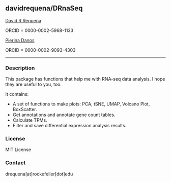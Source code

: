 ## davidrequena/DRnaSeq

[David R Requena](https://scholar.google.com/citations?user=uI01iS4AAAAJ&hl=en)

ORCID = 0000-0002-5968-1133

[Pierina Danos](https://orcid.org/0000-0002-9093-4303)

ORCID = 0000-0002-9093-4303
 
---

### Description

This package has functions that help me with RNA-seq data analysis.
I hope they are useful to you, too.

It contains:
- A set of functions to make plots: PCA, tSNE, UMAP, Volcano Plot, BoxScatter.
- Get annotations and annotate gene count tables.
- Calculate TPMs.
- Filter and save differential expression analysis results.

### License

MIT License

### Contact

drequena[at]rockefeller[dot]edu
